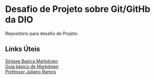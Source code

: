 # Desafio de Projeto sobre Git/GitHb da DIO
Repositório para desafio  de Projeto.

## Links Úteis
[Sintaxe Basica Markdown](https://www.markdownguide.org/basic-syntax)  
[Guia básico de Markdown](https://docs.pipz.com/central-de-ajuda/learning-center/guia-basico-de-markdown#open)  
[Professor Juliano Ramos](https://profjulianoramos.github.io/linux/markdown/2020/06/11/aprendamarkdown.html)

